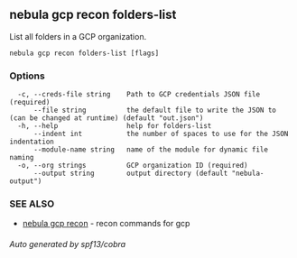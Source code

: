 ## nebula gcp recon folders-list

List all folders in a GCP organization.

```
nebula gcp recon folders-list [flags]
```

### Options

```
  -c, --creds-file string    Path to GCP credentials JSON file (required)
      --file string          the default file to write the JSON to (can be changed at runtime) (default "out.json")
  -h, --help                 help for folders-list
      --indent int           the number of spaces to use for the JSON indentation
      --module-name string   name of the module for dynamic file naming
  -o, --org strings          GCP organization ID (required)
      --output string        output directory (default "nebula-output")
```

### SEE ALSO

* [nebula gcp recon](nebula_gcp_recon.md)	 - recon commands for gcp

###### Auto generated by spf13/cobra
